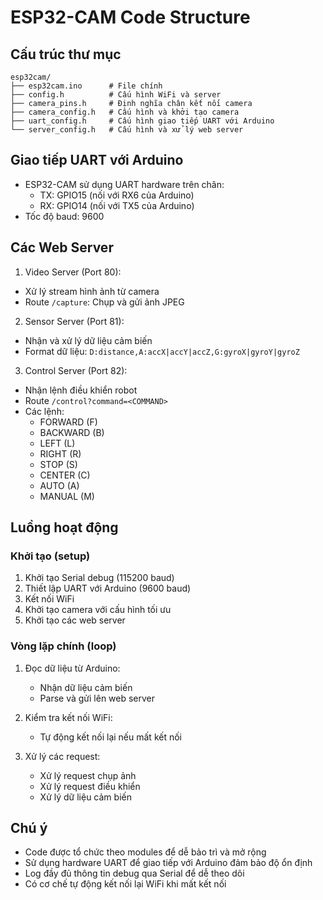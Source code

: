# ESP32-CAM Code Structure

## Cấu trúc thư mục
```
esp32cam/
├── esp32cam.ino      # File chính
├── config.h          # Cấu hình WiFi và server
├── camera_pins.h     # Định nghĩa chân kết nối camera
├── camera_config.h   # Cấu hình và khởi tạo camera
├── uart_config.h     # Cấu hình giao tiếp UART với Arduino
└── server_config.h   # Cấu hình và xử lý web server
```

## Giao tiếp UART với Arduino
- ESP32-CAM sử dụng UART hardware trên chân:
  - TX: GPIO15 (nối với RX6 của Arduino)
  - RX: GPIO14 (nối với TX5 của Arduino)
- Tốc độ baud: 9600

## Các Web Server
1. Video Server (Port 80):
- Xử lý stream hình ảnh từ camera
- Route `/capture`: Chụp và gửi ảnh JPEG

2. Sensor Server (Port 81):
- Nhận và xử lý dữ liệu cảm biến
- Format dữ liệu: `D:distance,A:accX|accY|accZ,G:gyroX|gyroY|gyroZ`

3. Control Server (Port 82):
- Nhận lệnh điều khiển robot
- Route `/control?command=<COMMAND>`
- Các lệnh:
  - FORWARD (F)
  - BACKWARD (B)
  - LEFT (L)
  - RIGHT (R)
  - STOP (S)
  - CENTER (C)
  - AUTO (A)
  - MANUAL (M)

## Luồng hoạt động

### Khởi tạo (setup)
1. Khởi tạo Serial debug (115200 baud)
2. Thiết lập UART với Arduino (9600 baud)
3. Kết nối WiFi
4. Khởi tạo camera với cấu hình tối ưu
5. Khởi tạo các web server

### Vòng lặp chính (loop)
1. Đọc dữ liệu từ Arduino:
   - Nhận dữ liệu cảm biến
   - Parse và gửi lên web server

2. Kiểm tra kết nối WiFi:
   - Tự động kết nối lại nếu mất kết nối

3. Xử lý các request:
   - Xử lý request chụp ảnh
   - Xử lý request điều khiển
   - Xử lý dữ liệu cảm biến

## Chú ý
- Code được tổ chức theo modules để dễ bảo trì và mở rộng
- Sử dụng hardware UART để giao tiếp với Arduino đảm bảo độ ổn định
- Log đầy đủ thông tin debug qua Serial để dễ theo dõi
- Có cơ chế tự động kết nối lại WiFi khi mất kết nối
